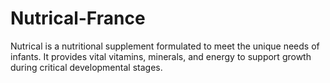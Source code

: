# Nutrical-France
Nutrical is a nutritional supplement formulated to meet the unique needs of infants. It provides vital vitamins, minerals, and energy to support growth during critical developmental stages.
